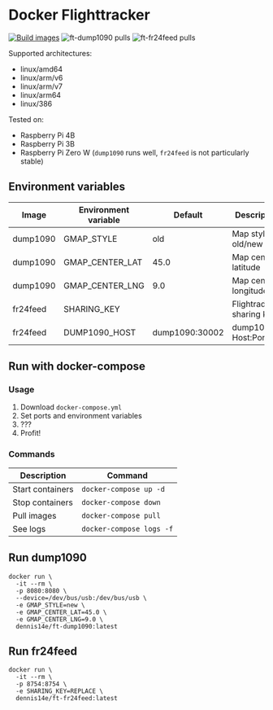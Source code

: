# Docker Flighttracker

[![Build images](https://github.com/Dennis14e/docker-flighttracker/actions/workflows/build.yml/badge.svg)](https://github.com/Dennis14e/docker-flighttracker/actions/workflows/build.yml)
![ft-dump1090 pulls](https://img.shields.io/docker/pulls/dennis14e/ft-dump1090?label=ft-dump1090%20pulls)
![ft-fr24feed pulls](https://img.shields.io/docker/pulls/dennis14e/ft-fr24feed?label=ft-fr24feed%20pulls)

Supported architectures:
- linux/amd64
- linux/arm/v6
- linux/arm/v7
- linux/arm64
- linux/386

Tested on:
- Raspberry Pi 4B
- Raspberry Pi 3B
- Raspberry Pi Zero W (`dump1090` runs well, `fr24feed` is not particularly stable)


## Environment variables

| Image    | Environment variable | Default        | Description               |
|----------|----------------------|----------------|---------------------------|
| dump1090 | GMAP_STYLE           | old            | Map style old/new         |
| dump1090 | GMAP_CENTER_LAT      | 45.0           | Map center latitude       |
| dump1090 | GMAP_CENTER_LNG      | 9.0            | Map center longitude      |
| fr24feed | SHARING_KEY          |                | Flightradar24 sharing key |
| fr24feed | DUMP1090_HOST        | dump1090:30002 | dump1090 Host:Port        |


## Run with docker-compose

### Usage

1. Download `docker-compose.yml`
2. Set ports and environment variables
3. ???
4. Profit!

### Commands

| Description      | Command                  |
|------------------|--------------------------|
| Start containers | `docker-compose up -d`   |
| Stop containers  | `docker-compose down`    |
| Pull images      | `docker-compose pull`    |
| See logs         | `docker-compose logs -f` |


## Run dump1090

```
docker run \
  -it --rm \
  -p 8080:8080 \
  --device=/dev/bus/usb:/dev/bus/usb \
  -e GMAP_STYLE=new \
  -e GMAP_CENTER_LAT=45.0 \
  -e GMAP_CENTER_LNG=9.0 \
  dennis14e/ft-dump1090:latest
```


## Run fr24feed

```
docker run \
  -it --rm \
  -p 8754:8754 \
  -e SHARING_KEY=REPLACE \
  dennis14e/ft-fr24feed:latest
```
